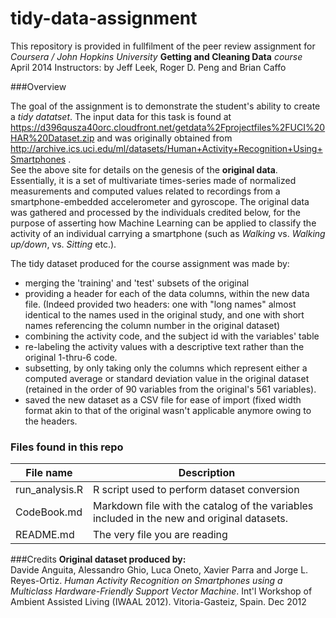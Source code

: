 tidy-data-assignment
====================

This repository is provided in fullfilment of the peer review assignment for  
*Coursera / John Hopkins University* **Getting and Cleaning Data** *course*  
April 2014 
Instructors: by Jeff Leek, Roger D. Peng and Brian Caffo

###Overview

The goal of the assignment is to demonstrate the student's ability to create a *tidy datatset*.
The input data for this task is found at  
<https://d396qusza40orc.cloudfront.net/getdata%2Fprojectfiles%2FUCI%20HAR%20Dataset.zip> and was originally obtained from  
<http://archive.ics.uci.edu/ml/datasets/Human+Activity+Recognition+Using+Smartphones> .   
See the above site for details on the genesis of the **original data**.  Essentially, it is a set of multivariate times-series made of normalized measurements and computed values related to recordings from a smartphone-embedded accelerometer and gyroscope.  The original data was gathered and processed by the individuals credited below, for the purpose of asserting how Machine Learning can be applied to classify the activity of an individual carrying a smartphone (such as *Walking* vs. *Walking up/down*, vs. *Sitting* etc.).

The tidy dataset produced for the course assignment was made by:

* merging the 'training' and 'test' subsets of the original
* providing a header for each of the data columns, within the new data file.  (Indeed provided two headers: one with "long names" almost identical to the names used in the original study, and one with short names referencing the column number in the original dataset)
* combining the activity code, and the subject id with the variables' table
* re-labeling the activity values with a descriptive text rather than the original 1-thru-6 code.
* subsetting, by only taking only the columns which represent either a computed average or standard deviation value in the original dataset (retained in the order of 90 variables from the original's 561 variables).
* saved the new dataset as a CSV file for ease of import (fixed width format akin to that of the original wasn't applicable anymore owing to the headers.

### Files found in this repo
|File name|Description|
|---------|-----------|
|run_analysis.R| R script used to perform dataset conversion |
|CodeBook.md| Markdown file with the catalog of the variables included in the new and original datasets.|
|README.md| The very file you are reading|



###Credits
**Original dataset produced by:**  
Davide Anguita, Alessandro Ghio, Luca Oneto, Xavier Parra and Jorge L. Reyes-Ortiz. 
*Human Activity Recognition on Smartphones using a Multiclass Hardware-Friendly Support Vector Machine*.  Int'l Workshop of Ambient Assisted Living (IWAAL 2012). Vitoria-Gasteiz, Spain. Dec 2012
